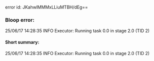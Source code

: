 error id: JKahwlMMMxLLiuMTBH/dEg==
### Bloop error:

25/06/17 14:28:35 INFO Executor: Running task 0.0 in stage 2.0 (TID 2)
#### Short summary: 

25/06/17 14:28:35 INFO Executor: Running task 0.0 in stage 2.0 (TID 2)